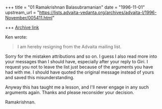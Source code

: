 +++
title = "01 Ramakrishnan Balasubramanian"
date = "1996-11-01"
upstream_url = "https://lists.advaita-vedanta.org/archives/advaita-l/1996-November/005411.html"

+++
[Archive link](https://lists.advaita-vedanta.org/archives/advaita-l/1996-November/005411.html)

Ken wrote:

> I am hereby resigning from the Advaita mailing list.

Sorry for the mistaken attributions and so on. I guess I also read more into
your messages than I should have, especially after your reply to Giri. I
request you not to leave the list just because of the arguments you have had
with me. I should have quoted the original message instead of yours and saved
this misunderstanding.

Anyway this has taught me a lesson, and I'll never engage in any such arguments
again. Thanks and please reconsider your decision.

Ramakrishnan.

